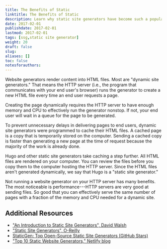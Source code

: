 ```yaml
---
title: The Benefits of Static
linktitle: The Benefits of Static
description: Learn why static site generators have become such a popular option for developers. Benefits include performance, security, ease of use, and exportability of content.
date: 2017-02-01
publishdate: 2017-02-01
lastmod: 2017-02-01
tags: [ssg,static site generator]
weight: 20
draft: false
slug:
aliases: []
toc: false
notesforauthors:
---
```


Website generators render content into HTML files. Most are "dynamic site generators." That means the HTTP server (i.e., the program that communicates with your end user's browser) runs the generator to create a new HTML file every time an end user requests a page.

Creating the page dynamically requires the HTTP server to have enough memory and CPU to effectively run the generator nonstop. If not, your end user will wait in a queue for the page to be generated.

To prevent unnecessary delays in delivering pages to end users, dynamic site generators were programmed to cache their HTML files. A cached page is a copy that is temporarily stored on the computer. Sending a cached copy is faster than generating a new page at the time of request because the majority of the work is already done.

Hugo and other static site generators take caching a step further. All HTML files are rendered on your computer. You can review the files before you copy them to the computer hosting the HTTP server. Since the HTML files aren't generated dynamically, we say that Hugo is a "static site generator."

Not running a website generator on your HTTP server has many benefits. The most noticeable is performance---HTTP servers are very good at
sending files. So good that you can effectively serve the same number
of pages with a fraction of the memory and CPU needed for a dynamic site.

## Additional Resources

* ["An Introduction to Static Site Generators", David Walsh][]
* ["Static Site Generators", O-Reilly][]
* [StaticGen: Top Open-Source Static Site Generators (GitHub Stars)][]
* ["Top 10 Static Website Generators," Netlify blog][]


["An Introduction to Static Site Generators", David Walsh]: https://davidwalsh.name/introduction-static-site-generators
["Static Site Generators", O-Reilly]: /documents/oreilly-static-site-generators.pdf
["Top 10 Static Website Generators," Netlify blog]: https://www.netlify.com/blog/2016/05/02/top-ten-static-website-generators/
[StaticGen: Top Open-Source Static Site Generators (GitHub Stars)]: https://www.staticgen.com/
